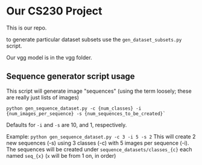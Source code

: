 # Our CS230 Project
This is our repo.

to generate particular dataset subsets use the `gen_dataset_subsets.py` script.

Our vgg model is in the vgg folder.

## Sequence generator script usage
This script will generate image "sequences" (using the term loosely; these are really just lists of images)
```
python gen_sequence_dataset.py -c {num_classes} -i {num_images_per_sequence} -s {num_sequences_to_be_created}`
```
Defaults for `-i` and `-s` are 10, and 1, respectively.

Example: `python gen_sequence_dataset.py -c 3 -i 5 -s 2`
This will create 2 new sequences (-s) using 3 classes (-c) with 5 images per sequence (-i). The sequences will be created under `sequence_datasets/classes_{c}` each named `seq_{x}` (`x` will be from 1 on, in order)
